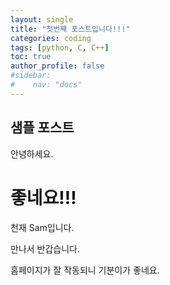 ```yaml
---
layout: single
title: "첫번째 포스트입니다!!!"
categories: coding
tags: [python, C, C++]
toc: true
author_profile: false
#sidebar:
#    nav: "docs"
---
```


## 샘플 포스트

안녕하세요.

# 좋네요!!!

천재 Sam입니다.

만나서 반갑습니다.

홈페이지가 잘 작동되니 기분이가 좋네요.